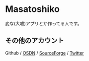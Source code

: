 # Masatoshiko
変な(大嘘)アプリとか作ってる人です。

## その他のアカウント
Github / [OSDN](https://osdn.net/users/masatoshiko) / [SourceForge](https://sourceforge.net/u/masatoshiko) / [Twitter](https://twitter.com/masatoshiko)

